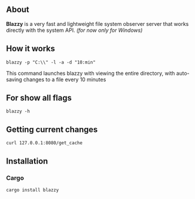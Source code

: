 ## About

**Blazzy** is a very fast and lightweight file system observer server that works directly with the system API. *(for now
only for Windows)*

## How it works

```
blazzy -p "C:\\" -l -a -d "10:min"
```

This command launches blazzy with viewing the entire directory, with auto-saving changes to a file every 10 minutes

## For show all flags

```
blazzy -h
```

## Getting current changes

```
curl 127.0.0.1:8080/get_cache
```

## Installation

### Cargo

```
cargo install blazzy
```